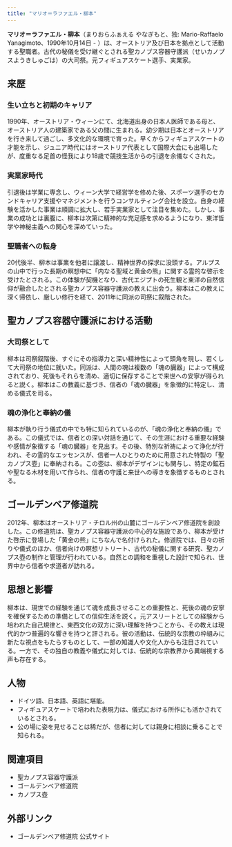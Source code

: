 ```yaml
---
title: "マリオ＝ラファエル・柳本"
---
```


**マリオ＝ラファエル・柳本**（まりおらふぁえる やなぎもと、独: Mario-Raffaelo Yanagimoto、1990年10月14日 - ）は、オーストリア及び日本を拠点として活動する聖職者。古代の秘儀を受け継ぐとされる聖カノプス容器守護派（せいカノプスようきしゅごは）の大司祭。元フィギュアスケート選手、実業家。

## 来歴

### 生い立ちと初期のキャリア

1990年、オーストリア・ウィーンにて、北海道出身の日本人医師である母と、オーストリア人の建築家である父の間に生まれる。幼少期は日本とオーストリアを行き来して過ごし、多文化的な環境で育った。早くからフィギュアスケートの才能を示し、ジュニア時代にはオーストリア代表として国際大会にも出場したが、度重なる足首の怪我により18歳で競技生活からの引退を余儀なくされた。

### 実業家時代

引退後は学業に専念し、ウィーン大学で経営学を修めた後、スポーツ選手のセカンドキャリア支援やマネジメントを行うコンサルティング会社を設立。自身の経験を活かした事業は順調に拡大し、若手実業家として注目を集めた。しかし、事業の成功とは裏腹に、柳本は次第に精神的な充足感を求めるようになり、東洋哲学や神秘主義への関心を深めていった。

### 聖職者への転身

20代後半、柳本は事業を他者に譲渡し、精神世界の探求に没頭する。アルプスの山中で行った長期の瞑想中に「内なる聖域と黄金の熊」に関する霊的な啓示を受けたとされる。この体験が契機となり、古代エジプトの死生観と東洋の自然信仰が融合したとされる聖カノプス容器守護派の教えに出会う。柳本はこの教えに深く帰依し、厳しい修行を経て、2011年に同派の司祭に叙階された。

## 聖カノプス容器守護派における活動

### 大司祭として

柳本は司祭叙階後、すぐにその指導力と深い精神性によって頭角を現し、若くして大司祭の地位に就いた。同派は、人間の魂は複数の「魂の臓器」によって構成されており、死後もそれらを清め、適切に保存することで来世への安寧が得られると説く。柳本はこの教義に基づき、信者の「魂の臓器」を象徴的に特定し、清める儀式を司る。

### 魂の浄化と奉納の儀

柳本が執り行う儀式の中でも特に知られているのが、「魂の浄化と奉納の儀」である。この儀式では、信者との深い対話を通じて、その生涯における重要な経験や感情が象徴する「魂の臓器」を見出す。その後、特別な祈祷によって浄化が行われ、その霊的なエッセンスが、信者一人ひとりのために用意された特製の「聖カノプス壺」に奉納される。この壺は、柳本がデザインにも関与し、特定の鉱石や聖なる木材を用いて作られ、信者の守護と来世への導きを象徴するものとされる。

## ゴールデンベア修道院

2012年、柳本はオーストリア・チロル州の山麓にゴールデンベア修道院を創設した。この修道院は、聖カノプス容器守護派の中心的な施設であり、柳本が受けた啓示に登場した「黄金の熊」にちなんで名付けられた。修道院では、日々の祈りや儀式のほか、信者向けの瞑想リトリート、古代の秘儀に関する研究、聖カノプス壺の制作と管理が行われている。自然との調和を重視した設計で知られ、世界中から信者や求道者が訪れる。

## 思想と影響

柳本は、現世での経験を通じて魂を成長させることの重要性と、死後の魂の安寧を確保するための準備としての信仰生活を説く。元アスリートとしての経験から培われた自己規律と、東西文化の双方に深い理解を持つことから、その教えは現代的かつ普遍的な響きを持つと評される。彼の活動は、伝統的な宗教の枠組みに新たな視点をもたらすものとして、一部の知識人や文化人からも注目されている。一方で、その独自の教義や儀式に対しては、伝統的な宗教界から異端視する声も存在する。

## 人物

*   ドイツ語、日本語、英語に堪能。
*   フィギュアスケートで培われた表現力は、儀式における所作にも活かされているとされる。
*   公の場に姿を見せることは稀だが、信者に対しては親身に相談に乗ることで知られる。

## 関連項目

*   聖カノプス容器守護派
*   ゴールデンベア修道院
*   カノプス壺

## 外部リンク

*   ゴールデンベア修道院 公式サイト